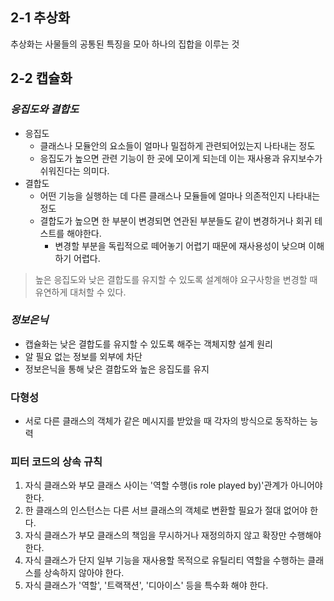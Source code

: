## 2-1 추상화
추상화는 사물들의 공통된 특징을 모아 하나의 집합을 이루는 것

## 2-2 캡슐화
### *응집도와 결합도*
- 응집도 
    - 클래스나 모듈안의 요소들이 얼마나 밀접하게 관련되어있는지 나타내는 정도
    - 응집도가 높으면 관련 기능이 한 곳에 모이게 되는데 이는 재사용과 유지보수가 쉬워진다는 의미다.
- 결합도 
    - 어떤 기능을 실행하는 데 다른 클래스나 모듈들에 얼마나 의존적인지 나타내는 정도
    - 결합도가 높으면 한 부분이 변경되면 연관된 부분들도 같이 변경하거나 회귀 테스트를 해야한다. 
        - 변경할 부분을 독립적으로 떼어놓기 어렵기 때문에 재사용성이 낮으며 이해하기 어렵다.

> 높은 응집도와 낮은 결합도를 유지할 수 있도록 설계해야 요구사항을 변경할 때 유연하게 대처할 수 있다.

### *정보은닉*
- 캡슐화는 낮은 결합도를 유지할 수 있도록 해주는 객체지향 설계 원리
- 알 필요 없는 정보를 외부에 차단
- 정보은닉을 통해 낮은 결합도와 높은 응집도를 유지                                 

### 다형성
- 서로 다른 클래스의 객체가 같은 메시지를 받았을 때 각자의 방식으로 동작하는 능력


### 피터 코드의 상속 규칙
1. 자식 클래스와 부모 클래스 사이는 '역할 수행(is role played by)'관계가 아니어야 한다.
2. 한 클래스의 인스턴스는 다른 서브 클래스의 객체로 변환할 필요가 절대 없어야 한다.
3. 자식 클래스가 부모 클래스의 책임을 무시하거나 재정의하지 않고 확장만 수행해야 한다.
4. 자식 클래스가 단지 일부 기능을 재사용할 목적으로 유틸리티 역할을 수행하는 클래스를 상속하지 않아야 한다.
5. 자식 클래스가 '역할', '트랙잭션', '디아이스' 등을 특수화 해야 한다.     